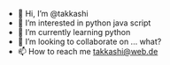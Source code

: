 - 👋 Hi, I’m @takkashi
- 👀 I’m interested in python java script
- 🌱 I’m currently learning python  
- 💞️ I’m looking to collaborate on ... what?
- 📫 How to reach me takkashi@web.de

<!---
takkashi/takkashi is a ✨ special ✨ repository because its `README.md` (this file) appears on your GitHub profile.
You can click the Preview link to take a look at your changes.
--->
